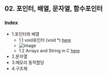 ## 02. 포인터, 배열, 문자열, 함수포인터
### Index
* 1.포인터와 배열
  * 1.1 void포인터 (void *) [here](https://github.com/csbyun-data/C-Programming/blob/main/chap02/void_pointer1.c)
  *  ![image](https://github.com/user-attachments/assets/2df0edbc-d358-4dca-bd7b-72b503d5279d)
  * 1.2 Arrays and String in C [here]()
* 2.문자열
* 3.메모리 동적할당
* 4.구조체

